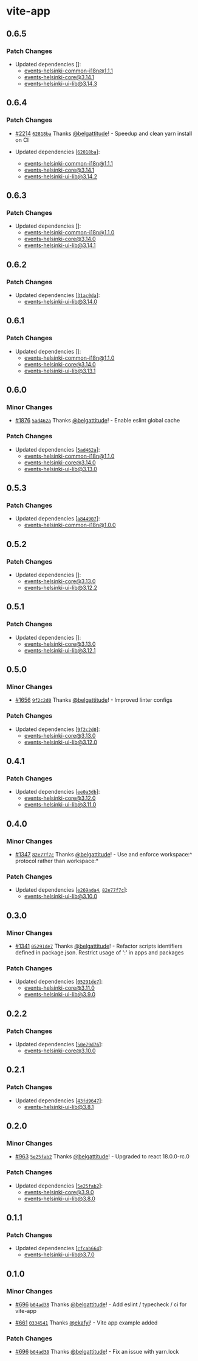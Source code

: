 # vite-app

## 0.6.5

### Patch Changes

- Updated dependencies []:
  - events-helsinki-common-i18n@1.1.1
  - events-helsinki-core@3.14.1
  - events-helsinki-ui-lib@3.14.3

## 0.6.4

### Patch Changes

- [#2214](https://github.com/belgattitude/nextjs-monorepo-example/pull/2214) [`62818ba`](https://github.com/belgattitude/nextjs-monorepo-example/commit/62818badff67ce032a209fe9217c319271833ddc) Thanks [@belgattitude](https://github.com/belgattitude)! - Speedup and clean yarn install on CI

- Updated dependencies [[`62818ba`](https://github.com/belgattitude/nextjs-monorepo-example/commit/62818badff67ce032a209fe9217c319271833ddc)]:
  - events-helsinki-common-i18n@1.1.1
  - events-helsinki-core@3.14.1
  - events-helsinki-ui-lib@3.14.2

## 0.6.3

### Patch Changes

- Updated dependencies []:
  - events-helsinki-common-i18n@1.1.0
  - events-helsinki-core@3.14.0
  - events-helsinki-ui-lib@3.14.1

## 0.6.2

### Patch Changes

- Updated dependencies [[`31ac0da`](https://github.com/belgattitude/nextjs-monorepo-example/commit/31ac0da08875ece918777fa54379e7b2e4c4286f)]:
  - events-helsinki-ui-lib@3.14.0

## 0.6.1

### Patch Changes

- Updated dependencies []:
  - events-helsinki-common-i18n@1.1.0
  - events-helsinki-core@3.14.0
  - events-helsinki-ui-lib@3.13.1

## 0.6.0

### Minor Changes

- [#1876](https://github.com/belgattitude/nextjs-monorepo-example/pull/1876) [`5ad462a`](https://github.com/belgattitude/nextjs-monorepo-example/commit/5ad462a9a621564366c7a0ef0a77899fc855de85) Thanks [@belgattitude](https://github.com/belgattitude)! - Enable eslint global cache

### Patch Changes

- Updated dependencies [[`5ad462a`](https://github.com/belgattitude/nextjs-monorepo-example/commit/5ad462a9a621564366c7a0ef0a77899fc855de85)]:
  - events-helsinki-common-i18n@1.1.0
  - events-helsinki-core@3.14.0
  - events-helsinki-ui-lib@3.13.0

## 0.5.3

### Patch Changes

- Updated dependencies [[`a844907`](https://github.com/belgattitude/nextjs-monorepo-example/commit/a8449073efa6d1311ab9c51f9cacd451fafff3f4)]:
  - events-helsinki-common-i18n@1.0.0

## 0.5.2

### Patch Changes

- Updated dependencies []:
  - events-helsinki-core@3.13.0
  - events-helsinki-ui-lib@3.12.2

## 0.5.1

### Patch Changes

- Updated dependencies []:
  - events-helsinki-core@3.13.0
  - events-helsinki-ui-lib@3.12.1

## 0.5.0

### Minor Changes

- [#1656](https://github.com/belgattitude/nextjs-monorepo-example/pull/1656) [`9f2c2d0`](https://github.com/belgattitude/nextjs-monorepo-example/commit/9f2c2d049cfb87a3023a38b096f07f998862e3f6) Thanks [@belgattitude](https://github.com/belgattitude)! - Improved linter configs

### Patch Changes

- Updated dependencies [[`9f2c2d0`](https://github.com/belgattitude/nextjs-monorepo-example/commit/9f2c2d049cfb87a3023a38b096f07f998862e3f6)]:
  - events-helsinki-core@3.13.0
  - events-helsinki-ui-lib@3.12.0

## 0.4.1

### Patch Changes

- Updated dependencies [[`ee0a3db`](https://github.com/belgattitude/nextjs-monorepo-example/commit/ee0a3dbd664c33d7149302ae3f776951dbd50492)]:
  - events-helsinki-core@3.12.0
  - events-helsinki-ui-lib@3.11.0

## 0.4.0

### Minor Changes

- [#1347](https://github.com/belgattitude/nextjs-monorepo-example/pull/1347) [`82e77f7c`](https://github.com/belgattitude/nextjs-monorepo-example/commit/82e77f7ce8a8fda3db16796685c817cb142114bb) Thanks [@belgattitude](https://github.com/belgattitude)! - Use and enforce workspace:^ protocol rather than workspace:\*

### Patch Changes

- Updated dependencies [[`e269ada4`](https://github.com/belgattitude/nextjs-monorepo-example/commit/e269ada479151a243128612278bc0d5642e6db04), [`82e77f7c`](https://github.com/belgattitude/nextjs-monorepo-example/commit/82e77f7ce8a8fda3db16796685c817cb142114bb)]:
  - events-helsinki-ui-lib@3.10.0

## 0.3.0

### Minor Changes

- [#1341](https://github.com/belgattitude/nextjs-monorepo-example/pull/1341) [`05291de7`](https://github.com/belgattitude/nextjs-monorepo-example/commit/05291de7deeed720e8b7271d339050116b448177) Thanks [@belgattitude](https://github.com/belgattitude)! - Refactor scripts identifiers defined in package.json. Restrict usage of ':' in apps and packages

### Patch Changes

- Updated dependencies [[`05291de7`](https://github.com/belgattitude/nextjs-monorepo-example/commit/05291de7deeed720e8b7271d339050116b448177)]:
  - events-helsinki-core@3.11.0
  - events-helsinki-ui-lib@3.9.0

## 0.2.2

### Patch Changes

- Updated dependencies [[`50e79d76`](https://github.com/belgattitude/nextjs-monorepo-example/commit/50e79d7659a13a0715e864c5b4aff3bf999afcfe)]:
  - events-helsinki-core@3.10.0

## 0.2.1

### Patch Changes

- Updated dependencies [[`43fd9647`](https://github.com/belgattitude/nextjs-monorepo-example/commit/43fd964796af951d1cfff78592330bc2fa231b75)]:
  - events-helsinki-ui-lib@3.8.1

## 0.2.0

### Minor Changes

- [#963](https://github.com/belgattitude/nextjs-monorepo-example/pull/963) [`5e25fab2`](https://github.com/belgattitude/nextjs-monorepo-example/commit/5e25fab2f0d620e999f536a1fb8e0ef45d56fd64) Thanks [@belgattitude](https://github.com/belgattitude)! - Upgraded to react 18.0.0-rc.0

### Patch Changes

- Updated dependencies [[`5e25fab2`](https://github.com/belgattitude/nextjs-monorepo-example/commit/5e25fab2f0d620e999f536a1fb8e0ef45d56fd64)]:
  - events-helsinki-core@3.9.0
  - events-helsinki-ui-lib@3.8.0

## 0.1.1

### Patch Changes

- Updated dependencies [[`cfcab664`](https://github.com/belgattitude/nextjs-monorepo-example/commit/cfcab66479a8b28468f67748abb559c4eb2fb10a)]:
  - events-helsinki-ui-lib@3.7.0

## 0.1.0

### Minor Changes

- [#696](https://github.com/belgattitude/nextjs-monorepo-example/pull/696) [`b04ad38`](https://github.com/belgattitude/nextjs-monorepo-example/commit/b04ad38438d71a24f28d3eab8b34a8737e55232b) Thanks [@belgattitude](https://github.com/belgattitude)! - Add eslint / typecheck / ci for vite-app

* [#661](https://github.com/belgattitude/nextjs-monorepo-example/pull/661) [`0334541`](https://github.com/belgattitude/nextjs-monorepo-example/commit/0334541967b3d13451e6b3eed54d95ea788f5910) Thanks [@ekafyi](https://github.com/ekafyi)! - Vite app example added

### Patch Changes

- [#696](https://github.com/belgattitude/nextjs-monorepo-example/pull/696) [`b04ad38`](https://github.com/belgattitude/nextjs-monorepo-example/commit/b04ad38438d71a24f28d3eab8b34a8737e55232b) Thanks [@belgattitude](https://github.com/belgattitude)! - Fix an issue with yarn.lock
